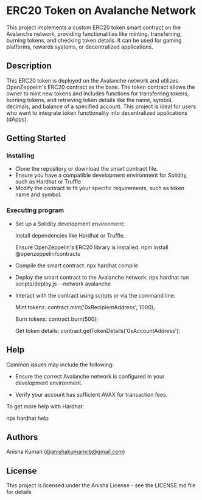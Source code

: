 # ERC20 Token on Avalanche Network

This project implements a custom ERC20 token smart contract on the Avalanche network, providing functionalities like minting, transferring, burning tokens, and checking token details. It can be used for gaming platforms, rewards systems, or decentralized applications.

## Description

This ERC20 token is deployed on the Avalanche network and utilizes OpenZeppelin's ERC20 contract as the base. The token contract allows the owner to mint new tokens and includes functions for transferring tokens, burning tokens, and retrieving token details like the name, symbol, decimals, and balance of a specified account. This project is ideal for users who want to integrate token functionality into decentralized applications (dApps).

## Getting Started

### Installing

* Clone the repository or download the smart contract file.
* Ensure you have a compatible development environment for Solidity, such as Hardhat or Truffle.
* Modify the contract to fit your specific requirements, such as token name and symbol.

### Executing program

* Set up a Solidity development environment:

  Install dependencies like Hardhat or Truffle.

  Ensure OpenZeppelin's ERC20 library is installed.
  npm install @openzeppelin/contracts

* Compile the smart contract:
  npx hardhat compile

* Deploy the smart contract to the Avalanche network:
  npx hardhat run scripts/deploy.js --network avalanche

* Interact with the contract using scripts or via the command line:

  Mint tokens: contract.mint('0xRecipientAddress', 1000);

  Burn tokens: contract.burn(500);

  Get token details: contract.getTokenDetails('0xAccountAddress');



## Help

Common issues may include the following:

* Ensure the correct Avalanche network is configured in your development environment.

* Verify your account has sufficient AVAX for transaction fees.

To get more help with Hardhat:

npx hardhat help

## Authors

Anisha Kumari (@anishakumarixib@gmail.com)


## License

This project is licensed under the Anisha License - see the LICENSE.md file for details
